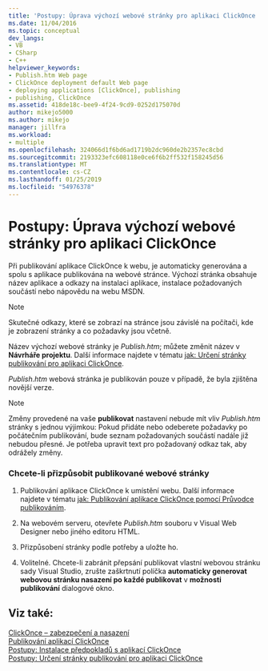 ```yaml
---
title: 'Postupy: Úprava výchozí webové stránky pro aplikaci ClickOnce | Dokumentace Microsoftu'
ms.date: 11/04/2016
ms.topic: conceptual
dev_langs:
- VB
- CSharp
- C++
helpviewer_keywords:
- Publish.htm Web page
- ClickOnce deployment default Web page
- deploying applications [ClickOnce], publishing
- publishing, ClickOnce
ms.assetid: 418de18c-bee9-4f24-9cd9-0252d175070d
author: mikejo5000
ms.author: mikejo
manager: jillfra
ms.workload:
- multiple
ms.openlocfilehash: 324066d1f6bd6ad1719b2dc960de2b2357ec8cbd
ms.sourcegitcommit: 2193323efc608118e0ce6f6b2ff532f158245d56
ms.translationtype: MT
ms.contentlocale: cs-CZ
ms.lasthandoff: 01/25/2019
ms.locfileid: "54976378"
---
```

# <a name="how-to-customize-the-default-web-page-for-a-clickonce-application"></a>Postupy: Úprava výchozí webové stránky pro aplikaci ClickOnce
Při publikování aplikace ClickOnce k webu, je automaticky generována a spolu s aplikace publikována na webové stránce. Výchozí stránka obsahuje název aplikace a odkazy na instalaci aplikace, instalace požadovaných součástí nebo nápovědu na webu MSDN.  
  
> [!NOTE]
>  Skutečné odkazy, které se zobrazí na stránce jsou závislé na počítači, kde je zobrazení stránky a co požadavky jsou včetně.  
  
 Název výchozí webové stránky je *Publish.htm*; můžete změnit název v **Návrháře projektu**. Další informace najdete v tématu [jak: Určení stránky publikování pro aplikaci ClickOnce](../deployment/how-to-specify-a-publish-page-for-a-clickonce-application.md).  
  
 *Publish.htm* webová stránka je publikován pouze v případě, že byla zjištěna novější verze.  
  
> [!NOTE]
>  Změny provedené na vaše **publikovat** nastavení nebude mít vliv *Publish.htm* stránky s jednou výjimkou: Pokud přidáte nebo odeberete požadavky po počátečním publikování, bude seznam požadovaných součástí nadále již nebudou přesné. Je potřeba upravit text pro požadovaný odkaz tak, aby odrážely změny.  
  
### <a name="to-customize-the-publish-web-page"></a>Chcete-li přizpůsobit publikované webové stránky  
  
1.  Publikování aplikace ClickOnce k umístění webu. Další informace najdete v tématu [jak: Publikování aplikace ClickOnce pomocí Průvodce publikováním](../deployment/how-to-publish-a-clickonce-application-using-the-publish-wizard.md).  
  
2.  Na webovém serveru, otevřete *Publish.htm* souboru v Visual Web Designer nebo jiného editoru HTML.  
  
3.  Přizpůsobení stránky podle potřeby a uložte ho.  
  
4.  Volitelné. Chcete-li zabránit přepsání publikovat vlastní webovou stránku sady Visual Studio, zrušte zaškrtnutí políčka **automaticky generovat webovou stránku nasazení po každé publikovat** v **možnosti publikování** dialogové okno.  
  
## <a name="see-also"></a>Viz také:  
 [ClickOnce – zabezpečení a nasazení](../deployment/clickonce-security-and-deployment.md)   
 [Publikování aplikací ClickOnce](../deployment/publishing-clickonce-applications.md)   
 [Postupy: Instalace předpokladů s aplikací ClickOnce](../deployment/how-to-install-prerequisites-with-a-clickonce-application.md)   
 [Postupy: Určení stránky publikování pro aplikaci ClickOnce](../deployment/how-to-specify-a-publish-page-for-a-clickonce-application.md)